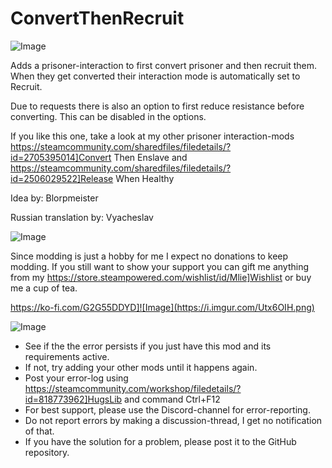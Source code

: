 # ConvertThenRecruit

![Image](https://i.imgur.com/buuPQel.png)


Adds a prisoner-interaction to first convert prisoner and then recruit them.
When they get converted their interaction mode is automatically set to Recruit.

Due to requests there is also an option to first reduce resistance before converting. 
This can be disabled in the options.

If you like this one, take a look at my other prisoner interaction-mods
https://steamcommunity.com/sharedfiles/filedetails/?id=2705395014]Convert Then Enslave
and
https://steamcommunity.com/sharedfiles/filedetails/?id=2506029522]Release When Healthy

Idea by: Blorpmeister

Russian translation by: Vyacheslav

![Image](https://i.imgur.com/O0IIlYj.png)

Since modding is just a hobby for me I expect no donations to keep modding. If you still want to show your support you can gift me anything from my https://store.steampowered.com/wishlist/id/Mlie]Wishlist or buy me a cup of tea.

https://ko-fi.com/G2G55DDYD]![Image](https://i.imgur.com/Utx6OIH.png)


![Image](https://i.imgur.com/PwoNOj4.png)



-  See if the the error persists if you just have this mod and its requirements active.
-  If not, try adding your other mods until it happens again.
-  Post your error-log using https://steamcommunity.com/workshop/filedetails/?id=818773962]HugsLib and command Ctrl+F12
-  For best support, please use the Discord-channel for error-reporting.
-  Do not report errors by making a discussion-thread, I get no notification of that.
-  If you have the solution for a problem, please post it to the GitHub repository.



